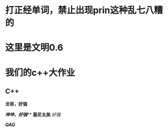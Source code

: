 # 打正经单词，禁止出现prin这种乱七八糟的

# 这里是文明0.6

# 我们的c++大作业

## C++

**龙哥，好强**

***坤坤，好强*****
**基尼太美**
*好强*

***QAQ***